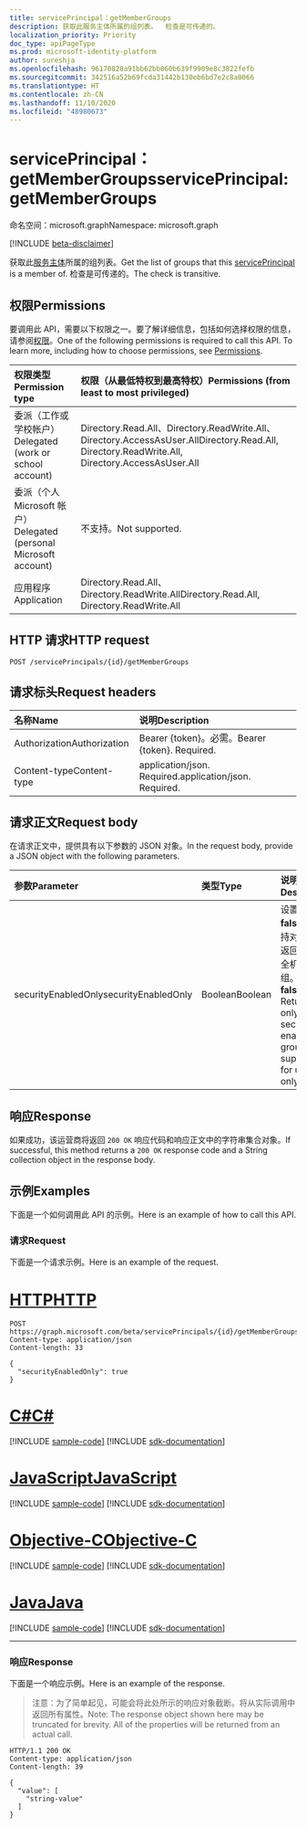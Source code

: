 ```yaml
---
title: servicePrincipal：getMemberGroups
description: 获取此服务主体所属的组列表。  检查是可传递的。
localization_priority: Priority
doc_type: apiPageType
ms.prod: microsoft-identity-platform
author: sureshja
ms.openlocfilehash: 96170828a91bb62bb060b639f9909e8c3822fefb
ms.sourcegitcommit: 342516a52b69fcda31442b130eb6bd7e2c8a0066
ms.translationtype: HT
ms.contentlocale: zh-CN
ms.lasthandoff: 11/10/2020
ms.locfileid: "48980673"
---
```

# <a name="serviceprincipal-getmembergroups"></a><span data-ttu-id="f1515-104">servicePrincipal：getMemberGroups</span><span class="sxs-lookup"><span data-stu-id="f1515-104">servicePrincipal: getMemberGroups</span></span>

<span data-ttu-id="f1515-105">命名空间：microsoft.graph</span><span class="sxs-lookup"><span data-stu-id="f1515-105">Namespace: microsoft.graph</span></span>

[!INCLUDE [beta-disclaimer](../../includes/beta-disclaimer.md)]

<span data-ttu-id="f1515-106">获取此[服务主体](../resources/serviceprincipal.md)所属的组列表。</span><span class="sxs-lookup"><span data-stu-id="f1515-106">Get the list of groups that this [servicePrincipal](../resources/serviceprincipal.md) is a member of.</span></span>  <span data-ttu-id="f1515-107">检查是可传递的。</span><span class="sxs-lookup"><span data-stu-id="f1515-107">The check is transitive.</span></span>

## <a name="permissions"></a><span data-ttu-id="f1515-108">权限</span><span class="sxs-lookup"><span data-stu-id="f1515-108">Permissions</span></span>
<span data-ttu-id="f1515-p103">要调用此 API，需要以下权限之一。要了解详细信息，包括如何选择权限的信息，请参阅[权限](/graph/permissions-reference)。</span><span class="sxs-lookup"><span data-stu-id="f1515-p103">One of the following permissions is required to call this API. To learn more, including how to choose permissions, see [Permissions](/graph/permissions-reference).</span></span>


|<span data-ttu-id="f1515-111">权限类型</span><span class="sxs-lookup"><span data-stu-id="f1515-111">Permission type</span></span>      | <span data-ttu-id="f1515-112">权限（从最低特权到最高特权）</span><span class="sxs-lookup"><span data-stu-id="f1515-112">Permissions (from least to most privileged)</span></span>              |
|:--------------------|:---------------------------------------------------------|
|<span data-ttu-id="f1515-113">委派（工作或学校帐户）</span><span class="sxs-lookup"><span data-stu-id="f1515-113">Delegated (work or school account)</span></span> | <span data-ttu-id="f1515-114">Directory.Read.All、Directory.ReadWrite.All、Directory.AccessAsUser.All</span><span class="sxs-lookup"><span data-stu-id="f1515-114">Directory.Read.All, Directory.ReadWrite.All, Directory.AccessAsUser.All</span></span>    |
|<span data-ttu-id="f1515-115">委派（个人 Microsoft 帐户）</span><span class="sxs-lookup"><span data-stu-id="f1515-115">Delegated (personal Microsoft account)</span></span> | <span data-ttu-id="f1515-116">不支持。</span><span class="sxs-lookup"><span data-stu-id="f1515-116">Not supported.</span></span>    |
|<span data-ttu-id="f1515-117">应用程序</span><span class="sxs-lookup"><span data-stu-id="f1515-117">Application</span></span> | <span data-ttu-id="f1515-118">Directory.Read.All、Directory.ReadWrite.All</span><span class="sxs-lookup"><span data-stu-id="f1515-118">Directory.Read.All, Directory.ReadWrite.All</span></span> |

## <a name="http-request"></a><span data-ttu-id="f1515-119">HTTP 请求</span><span class="sxs-lookup"><span data-stu-id="f1515-119">HTTP request</span></span>
<!-- { "blockType": "ignored" } -->
```http
POST /servicePrincipals/{id}/getMemberGroups

```
## <a name="request-headers"></a><span data-ttu-id="f1515-120">请求标头</span><span class="sxs-lookup"><span data-stu-id="f1515-120">Request headers</span></span>
| <span data-ttu-id="f1515-121">名称</span><span class="sxs-lookup"><span data-stu-id="f1515-121">Name</span></span>       | <span data-ttu-id="f1515-122">说明</span><span class="sxs-lookup"><span data-stu-id="f1515-122">Description</span></span>|
|:-----------|:----------|
| <span data-ttu-id="f1515-123">Authorization</span><span class="sxs-lookup"><span data-stu-id="f1515-123">Authorization</span></span> | <span data-ttu-id="f1515-p104">Bearer {token}。必需。</span><span class="sxs-lookup"><span data-stu-id="f1515-p104">Bearer {token}. Required.</span></span>  |
| <span data-ttu-id="f1515-126">Content-type</span><span class="sxs-lookup"><span data-stu-id="f1515-126">Content-type</span></span> | <span data-ttu-id="f1515-p105">application/json. Required.</span><span class="sxs-lookup"><span data-stu-id="f1515-p105">application/json. Required.</span></span> |

## <a name="request-body"></a><span data-ttu-id="f1515-129">请求正文</span><span class="sxs-lookup"><span data-stu-id="f1515-129">Request body</span></span>
<span data-ttu-id="f1515-130">在请求正文中，提供具有以下参数的 JSON 对象。</span><span class="sxs-lookup"><span data-stu-id="f1515-130">In the request body, provide a JSON object with the following parameters.</span></span>

| <span data-ttu-id="f1515-131">参数</span><span class="sxs-lookup"><span data-stu-id="f1515-131">Parameter</span></span>    | <span data-ttu-id="f1515-132">类型</span><span class="sxs-lookup"><span data-stu-id="f1515-132">Type</span></span>   |<span data-ttu-id="f1515-133">说明</span><span class="sxs-lookup"><span data-stu-id="f1515-133">Description</span></span>|
|:---------------|:--------|:----------|
|<span data-ttu-id="f1515-134">securityEnabledOnly</span><span class="sxs-lookup"><span data-stu-id="f1515-134">securityEnabledOnly</span></span>|<span data-ttu-id="f1515-135">Boolean</span><span class="sxs-lookup"><span data-stu-id="f1515-135">Boolean</span></span>|<span data-ttu-id="f1515-p106">设置为 **false**。只支持对用户仅返回启用安全机制的组。</span><span class="sxs-lookup"><span data-stu-id="f1515-p106">Set to **false**. Returning only security-enabled groups is supported for users only.</span></span>|

## <a name="response"></a><span data-ttu-id="f1515-138">响应</span><span class="sxs-lookup"><span data-stu-id="f1515-138">Response</span></span>

<span data-ttu-id="f1515-139">如果成功，该运营商将返回 `200 OK` 响应代码和响应正文中的字符串集合对象。</span><span class="sxs-lookup"><span data-stu-id="f1515-139">If successful, this method returns a `200 OK` response code and a String collection object in the response body.</span></span>

## <a name="examples"></a><span data-ttu-id="f1515-140">示例</span><span class="sxs-lookup"><span data-stu-id="f1515-140">Examples</span></span>
<span data-ttu-id="f1515-141">下面是一个如何调用此 API 的示例。</span><span class="sxs-lookup"><span data-stu-id="f1515-141">Here is an example of how to call this API.</span></span>
### <a name="request"></a><span data-ttu-id="f1515-142">请求</span><span class="sxs-lookup"><span data-stu-id="f1515-142">Request</span></span>
<span data-ttu-id="f1515-143">下面是一个请求示例。</span><span class="sxs-lookup"><span data-stu-id="f1515-143">Here is an example of the request.</span></span>

# <a name="http"></a>[<span data-ttu-id="f1515-144">HTTP</span><span class="sxs-lookup"><span data-stu-id="f1515-144">HTTP</span></span>](#tab/http)
<!-- {
  "blockType": "request",
  "name": "serviceprincipal_getmembergroups"
}-->
```http
POST https://graph.microsoft.com/beta/servicePrincipals/{id}/getMemberGroups
Content-type: application/json
Content-length: 33

{
  "securityEnabledOnly": true
}
```
# <a name="c"></a>[<span data-ttu-id="f1515-145">C#</span><span class="sxs-lookup"><span data-stu-id="f1515-145">C#</span></span>](#tab/csharp)
[!INCLUDE [sample-code](../includes/snippets/csharp/serviceprincipal-getmembergroups-csharp-snippets.md)]
[!INCLUDE [sdk-documentation](../includes/snippets/snippets-sdk-documentation-link.md)]

# <a name="javascript"></a>[<span data-ttu-id="f1515-146">JavaScript</span><span class="sxs-lookup"><span data-stu-id="f1515-146">JavaScript</span></span>](#tab/javascript)
[!INCLUDE [sample-code](../includes/snippets/javascript/serviceprincipal-getmembergroups-javascript-snippets.md)]
[!INCLUDE [sdk-documentation](../includes/snippets/snippets-sdk-documentation-link.md)]

# <a name="objective-c"></a>[<span data-ttu-id="f1515-147">Objective-C</span><span class="sxs-lookup"><span data-stu-id="f1515-147">Objective-C</span></span>](#tab/objc)
[!INCLUDE [sample-code](../includes/snippets/objc/serviceprincipal-getmembergroups-objc-snippets.md)]
[!INCLUDE [sdk-documentation](../includes/snippets/snippets-sdk-documentation-link.md)]

# <a name="java"></a>[<span data-ttu-id="f1515-148">Java</span><span class="sxs-lookup"><span data-stu-id="f1515-148">Java</span></span>](#tab/java)
[!INCLUDE [sample-code](../includes/snippets/java/serviceprincipal-getmembergroups-java-snippets.md)]
[!INCLUDE [sdk-documentation](../includes/snippets/snippets-sdk-documentation-link.md)]

---


### <a name="response"></a><span data-ttu-id="f1515-149">响应</span><span class="sxs-lookup"><span data-stu-id="f1515-149">Response</span></span>
<span data-ttu-id="f1515-150">下面是一个响应示例。</span><span class="sxs-lookup"><span data-stu-id="f1515-150">Here is an example of the response.</span></span> 
><span data-ttu-id="f1515-p107">注意：为了简单起见，可能会将此处所示的响应对象截断。将从实际调用中返回所有属性。</span><span class="sxs-lookup"><span data-stu-id="f1515-p107">Note: The response object shown here may be truncated for brevity. All of the properties will be returned from an actual call.</span></span>
<!-- {
  "blockType": "response",
  "truncated": true,
  "@odata.type": "string",
  "isCollection": true
} -->
```http
HTTP/1.1 200 OK
Content-type: application/json
Content-length: 39

{
  "value": [
    "string-value"
  ]
}
```

<!-- uuid: 8fcb5dbc-d5aa-4681-8e31-b001d5168d79
2015-10-25 14:57:30 UTC -->
<!--
{
  "type": "#page.annotation",
  "description": "servicePrincipal: getMemberGroups",
  "keywords": "",
  "section": "documentation",
  "tocPath": "",
  "suppressions": [
  ]
}
-->


